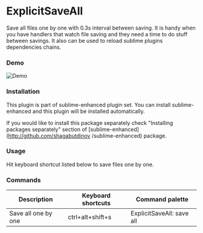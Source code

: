 # ExplicitSaveAll

Save all files one by one with 0.3s interval between saving. It is handy when
you have handlers that watch file saving and they need a time to do stuff
between savings. It also can be used to reload sublime plugins dependencies
chains.


### Demo

![Demo](https://raw.github.com/shagabutdinov/sublime-explicit-save-all/master/demo/demo.gif "Demo")

### Installation

This plugin is part of sublime-enhanced plugin set. You can install
sublime-enhanced and this plugin will be installed automatically.

If you would like to install this package separately check "Installing packages
separately" section of [sublime-enhanced](http://github.com/shagabutdinov
/sublime-enhanced) package.


### Usage

Hit keyboard shortcut listed below to save files one by one.

### Commands

| Description         | Keyboard shortcuts | Command palette           |
|---------------------|--------------------|---------------------------|
| Save all one by one | ctrl+alt+shift+s   | ExplicitSaveAll: save all |